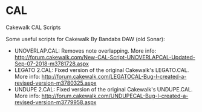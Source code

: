 # CAL
Cakewalk CAL Scripts

Some useful scripts for Cakewalk By Bandabs DAW (old Sonar):

* UNOVERLAP.CAL: Removes note overlapping. More info: http://forum.cakewalk.com/New-CAL-Script-UNOVERLAPCAL-Updated-Sep-07-2018-m3781728.aspx
* LEGATO 2.CAL: Fixed version of the original Cakewalk's LEGATO.CAL. More info: http://forum.cakewalk.com/LEGATOCAL-Bug-I-created-a-revised-version-m3780325.aspx
* UNDUPE 2.CAL: Fixed version of the original Cakewalk's UNDUPE.CAL. More info: http://forum.cakewalk.com/UNDUPECAL-Bug-I-created-a-revised-version-m3779958.aspx
